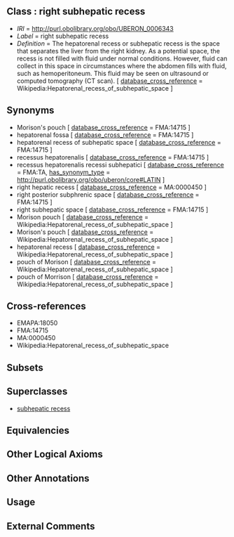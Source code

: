 
## Class : right subhepatic recess

 * *IRI* = http://purl.obolibrary.org/obo/UBERON_0006343
 * *Label* = right subhepatic recess
 * *Definition* = The hepatorenal recess or subhepatic recess is the space that separates the liver from the right kidney. As a potential space, the recess is not filled with fluid under normal conditions. However, fluid can collect in this space in circumstances where the abdomen fills with fluid, such as hemoperitoneum. This fluid may be seen on ultrasound or computed tomography (CT scan). [ [database_cross_reference](../../ef/oboInOwl#hasDbXref.md) = Wikipedia:Hepatorenal_recess_of_subhepatic_space ]

## Synonyms

 * Morison's pouch [ [database_cross_reference](../../ef/oboInOwl#hasDbXref.md) = FMA:14715 ]
 * hepatorenal fossa [ [database_cross_reference](../../ef/oboInOwl#hasDbXref.md) = FMA:14715 ]
 * hepatorenal recess of subhepatic space [ [database_cross_reference](../../ef/oboInOwl#hasDbXref.md) = FMA:14715 ]
 * recessus hepatorenalis [ [database_cross_reference](../../ef/oboInOwl#hasDbXref.md) = FMA:14715 ]
 * recessus hepatorenalis recessi subhepatici [ [database_cross_reference](../../ef/oboInOwl#hasDbXref.md) = FMA:TA, [has_synonym_type](../../pe/oboInOwl#hasSynonymType.md) = http://purl.obolibrary.org/obo/uberon/core#LATIN ]
 * right hepatic recess [ [database_cross_reference](../../ef/oboInOwl#hasDbXref.md) = MA:0000450 ]
 * right posterior subphrenic space [ [database_cross_reference](../../ef/oboInOwl#hasDbXref.md) = FMA:14715 ]
 * right subhepatic space [ [database_cross_reference](../../ef/oboInOwl#hasDbXref.md) = FMA:14715 ]
 * Morison pouch [ [database_cross_reference](../../ef/oboInOwl#hasDbXref.md) = Wikipedia:Hepatorenal_recess_of_subhepatic_space ]
 * Morison's pouch [ [database_cross_reference](../../ef/oboInOwl#hasDbXref.md) = Wikipedia:Hepatorenal_recess_of_subhepatic_space ]
 * hepatorenal recess [ [database_cross_reference](../../ef/oboInOwl#hasDbXref.md) = Wikipedia:Hepatorenal_recess_of_subhepatic_space ]
 * pouch of Morison [ [database_cross_reference](../../ef/oboInOwl#hasDbXref.md) = Wikipedia:Hepatorenal_recess_of_subhepatic_space ]
 * pouch of Morrison [ [database_cross_reference](../../ef/oboInOwl#hasDbXref.md) = Wikipedia:Hepatorenal_recess_of_subhepatic_space ]

## Cross-references

 * EMAPA:18050
 * FMA:14715
 * MA:0000450
 * Wikipedia:Hepatorenal_recess_of_subhepatic_space

## Subsets


## Superclasses

 * [subhepatic recess](../../UBERON/42/UBERON_0006442.md)

## Equivalencies


## Other Logical Axioms


## Other Annotations


## Usage


## External Comments


